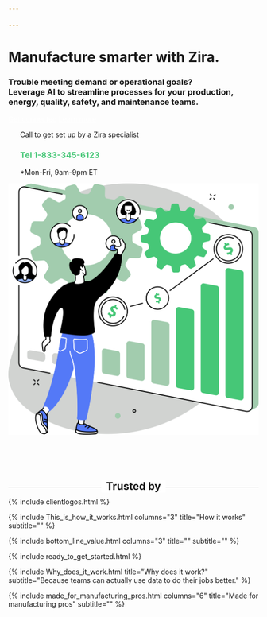 ```yaml
---

---
```

<div class="uk-section">
<div class="uk-container uk-container-medium">
<div class="uk-child-width-1-2@m uk-grid-match uk-text-left uk-margin-medium-center uk-grid" data-uk-grid="" style="vertical-align: middle;">
<div class="uk-first-column">
<div class="uk-text-left">
<h1>
Manufacture smarter with Zira.
</h1>
<h3>
Trouble meeting demand or operational goals?<br>
Leverage AI to streamline processes for your production, energy, quality, safety, and maintenance teams.
</h3>
<a style="color:white" class="uk-button uk-button-primary uk-button-large uk-margin-medium-top" href="https://zira.us/contact">Get connected</a>
<a style="color:white" class="uk-button uk-button-secondary uk-button-large uk-margin-medium-top" href="https://zira.us/docs/getting-started/introduction/">Learn more</a>
<UL style="list-style-type:none;">
<li>Call to get set up by a Zira specialist</li>
<li><h3 style="color:#46c777">Tel 1-833-345-6123</h3></li>
<li>*Mon-Fri, 9am-9pm ET</li>
</UL>
</div>
</div>
<div class="uk-text-center">
<img src="/uploads/zira_frontpage_image.svg">
</div>
</div>
<h2 style="text-align: center; width: 100%;
border-bottom: 1px solid #dcdcdc;
line-height: 0.1em;
margin:100px 0 20px; "><span style="background:#fff;
padding:0 10px; ">
Trusted by</span></h2>

</div>
{% include clientlogos.html %}

{% include This_is_how_it_works.html columns="3" title="How it works" subtitle="" %}

{% include bottom_line_value.html columns="3" title="" subtitle=""  %}

{% include ready_to_get_started.html %}

{% include Why_does_it_work.html title="Why does it work?" subtitle="Because teams can actually use data to do their jobs better." %}
  
{% include made_for_manufacturing_pros.html columns="6" title="Made for manufacturing pros" subtitle="" %}
</div>
